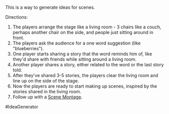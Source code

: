 This is a way to generate ideas for scenes.

Directions:
1. The players arrange the stage like a living room - 3 chairs like a couch, perhaps another chair on the side, and people just sitting around in front.
2. The players ask the audience for a one word suggestion (like "blueberries").
3. One player starts sharing a story that the word reminds him of, like they'd share with friends while sitting around a living room.
4. Another player shares a story, either related to the word or the last story told.
5. After they've shared 3-5 stories, the players clear the living room and line up on the side of the stage.
6. Now the players are ready to start making up scenes, inspired by the stories shared in the living room.
7. Follow up with a [Scene Montage](https://github.com/pamelafox/improvlists/blob/master/games/Game:-Scene-Montage.md).

#IdeaGenerator 